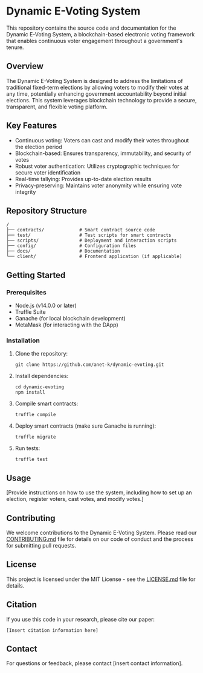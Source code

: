 # Dynamic E-Voting System

This repository contains the source code and documentation for the Dynamic E-Voting System, a blockchain-based electronic voting framework that enables continuous voter engagement throughout a government's tenure.

## Overview

The Dynamic E-Voting System is designed to address the limitations of traditional fixed-term elections by allowing voters to modify their votes at any time, potentially enhancing government accountability beyond initial elections. This system leverages blockchain technology to provide a secure, transparent, and flexible voting platform.

## Key Features

- Continuous voting: Voters can cast and modify their votes throughout the election period
- Blockchain-based: Ensures transparency, immutability, and security of votes
- Robust voter authentication: Utilizes cryptographic techniques for secure voter identification
- Real-time tallying: Provides up-to-date election results
- Privacy-preserving: Maintains voter anonymity while ensuring vote integrity

## Repository Structure

```
/
├── contracts/             # Smart contract source code
├── test/                  # Test scripts for smart contracts
├── scripts/               # Deployment and interaction scripts
├── config/                # Configuration files
├── docs/                  # Documentation
└── client/                # Frontend application (if applicable)
```

## Getting Started

### Prerequisites

- Node.js (v14.0.0 or later)
- Truffle Suite
- Ganache (for local blockchain development)
- MetaMask (for interacting with the DApp)

### Installation

1. Clone the repository:
   ```
   git clone https://github.com/anet-k/dynamic-evoting.git
   ```

2. Install dependencies:
   ```
   cd dynamic-evoting
   npm install
   ```

3. Compile smart contracts:
   ```
   truffle compile
   ```

4. Deploy smart contracts (make sure Ganache is running):
   ```
   truffle migrate
   ```

5. Run tests:
   ```
   truffle test
   ```

## Usage

[Provide instructions on how to use the system, including how to set up an election, register voters, cast votes, and modify votes.]

## Contributing

We welcome contributions to the Dynamic E-Voting System. Please read our [CONTRIBUTING.md](CONTRIBUTING.md) file for details on our code of conduct and the process for submitting pull requests.

## License

This project is licensed under the MIT License - see the [LICENSE.md](LICENSE.md) file for details.


## Citation

If you use this code in your research, please cite our paper:

```
[Insert citation information here]
```

## Contact

For questions or feedback, please contact [insert contact information].
